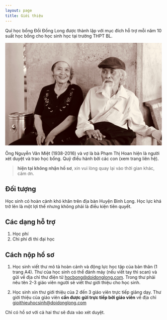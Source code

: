 ```yaml
---
layout: page
title: Giới thiệu
---
```


Quĩ học bổng Đồi Đồng Long được thành lập với mục đích hỗ trợ mỗi năm 10 suất học bổng cho học sinh học tại trường THPT BL.

![](/assets/img/bome.jpeg)

Ông Nguyễn Văn Miệt (1938-2016) và vợ là bà Phạm Thị Hoan hiện là người xét duyệt và trao học bổng. Quỹ điều hành bởi các con (xem trang liên hệ).

> **hiện tại không nhận hồ sơ**, xin vui lòng quay lại vào thời gian khác, cảm ơn.

## Đối tượng

Học sinh có hoàn cảnh khó khăn trên địa bàn Huyện Bình Long. Học lực khá trở lên là một lợi thế nhưng không phải là điều kiện tiên quyết.

## Các dạng hỗ trợ

1. Học phí
2. Chi phí đi thi đại học

## Cách nộp hồ sơ

1. Học sinh viết thư mô tả hoàn cảnh và động lực học tập của bản thân (1 trang A4). Thư của học sinh có thể đánh máy (nếu viết tay thì scan) và gửi về địa chỉ thư điện tử hocbong@doidonglong.com. Trong thư phải nêu tên 2-3 giáo viên người sẽ viết thư giới thiệu cho học sinh.

2. Học sinh xin thư giới thiệu của 2 đến 3 giáo viên trực tiếp giảng dạy. Thư giới thiệu của giáo viên **cần được gửi trực tiếp bởi giáo viên** về địa chỉ gioithieuhocsinh@doidonglong.com

Chỉ có hồ sơ với cả hai thư sẽ đưa vào xét duyệt.